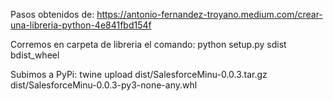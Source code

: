 Pasos obtenidos de: https://antonio-fernandez-troyano.medium.com/crear-una-libreria-python-4e841fbd154f

Corremos en carpeta de libreria el comando:
python setup.py sdist bdist_wheel

Subimos a PyPi:
twine upload dist/SalesforceMinu-0.0.3.tar.gz dist/SalesforceMinu-0.0.3-py3-none-any.whl